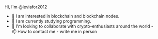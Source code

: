 Hi, I'm @leviafor2012
- 👀 I am interested in blockchain and blockchain nodes.
- 🌱 I am currently studying programming.
- 💞️ I'm looking to collaborate with crypto-enthusiasts around the world
 -📫 How to contact me - write me in person
<!---
leviafor2012/leviafor2012 is a ✨ special ✨ repository because its `README.md` (this file) appears on your GitHub profile.
You can click the Preview link to take a look at your changes.
--->
